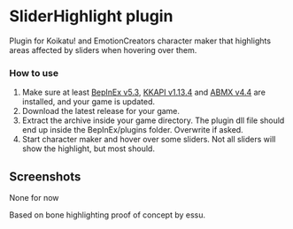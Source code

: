 # SliderHighlight plugin
Plugin for Koikatu! and EmotionCreators character maker that highlights areas affected by sliders when hovering over them.

### How to use
1. Make sure at least [BepInEx v5.3](https://github.com/BepInEx/BepInEx), [KKAPI v1.13.4](https://github.com/ManlyMarco/KKAPI) and [ABMX v4.4](https://github.com/ManlyMarco/ABMX) are installed, and your game is updated.
2. Download the latest release for your game.
3. Extract the archive inside your game directory. The plugin dll file should end up inside the BepInEx/plugins folder. Overwrite if asked.
4. Start character maker and hover over some sliders. Not all sliders will show the highlight, but most should.

## Screenshots
None for now

Based on bone highlighting proof of concept by essu.
